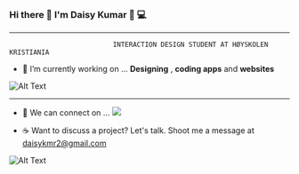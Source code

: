 ### Hi there 🙌 I'm Daisy Kumar 🙋 💻
__________
		    		          INTERACTION DESIGN STUDENT AT HØYSKOLEN KRISTIANIA
					  
- 🔭 I’m currently working on ... <strong>Designing</strong> , <strong>coding apps</strong> and <strong>websites</strong>

![Alt Text](https://media.giphy.com/media/8VkgrPdxMh0oo/source.gif)
__________	
- 💬 We can connect on ... [![](https://camo.githubusercontent.com/96683fb94f1925109397c012fc649ae7936a7b4b/68747470733a2f2f696d672e736869656c64732e696f2f62616467652f6c696e6b6564696e2d2532333030373742352e7376673f267374796c653d666f722d7468652d6261646765266c6f676f3d6c696e6b6564696e266c6f676f436f6c6f723d7768697465)](https://www.linkedin.com/in/daisy-kumar-bb246a15/)

- ☕ Want to discuss a project? Let's talk. Shoot me a message at daisykmr2@gmail.com

![Alt Text](https://media.giphy.com/media/687qS11pXwjCM/source.gif)


